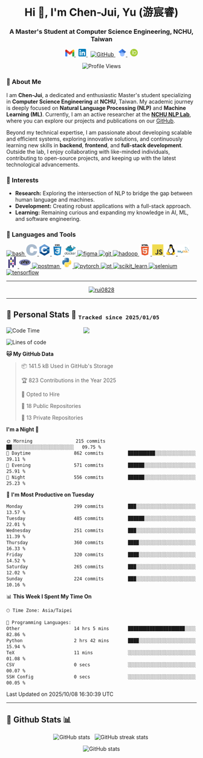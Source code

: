 <h1 align="center">Hi 👋, I'm Chen-Jui, Yu (游宸睿)</h1>
<h3 align="center">A Master's Student at Computer Science Engineering, NCHU, Taiwan</h3>

<p align="center">
    <a href="mailto:rui@rui0828.onmicrosoft.com" target="_blank"> 
        <img src="img/gmail.png" alt="Gmail" style="height: 18px;" />
    </a>
    &nbsp;
    <a href="https://www.linkedin.com/in/rui0828/" target="_blank"> 
        <img src="img/linkedin.png" alt="LinkedIn" style="height: 20px;" />
    </a>
    &nbsp;
    <a href="https://github.com/Rui0828" target="_blank"> 
        <img src="https://media3.giphy.com/media/v1.Y2lkPTc5MGI3NjExbDB0YTZoeWtnNW16M2FraXF2NDRvMHF2a3hzamYzc2pkYmZnc2VzcCZlcD12MV9pbnRlcm5hbF9naWZfYnlfaWQmY3Q9Zw/du3J3cXyzhj75IOgvA/giphy.webp" alt="GitHub" style="height: 30px;" />
    </a>
    &nbsp;
    <a href="https://scholar.google.com/citations?user=a_hkgY8AAAAJ&hl=en" target="_blank"> 
        <img src="img/Google_Scholar.png" alt="Google Scholar" style="height: 20px;" />
    </a>
    &nbsp;
    <a href="https://orcid.org/0009-0000-6679-3670" target="_blank"> 
        <img src="img/orcid.png" alt="ORCID" style="height: 20px;" />
    </a>
</p>

<p align="center">
    <img src="https://komarev.com/ghpvc/?username=rui0828&label=Profile%20views&color=lightgrey&abbreviated=true&style=flat" alt="Profile Views" />
</p>

### 🔭 About Me

I am **Chen-Jui**, a dedicated and enthusiastic Master's student specializing in **Computer Science Engineering** at **NCHU**, Taiwan. My academic journey is deeply focused on **Natural Language Processing (NLP)** and **Machine Learning (ML)**. Currently, I am an active researcher at the **[NCHU NLP Lab](https://nlpnchu.org)**, where you can explore our projects and publications on our [GitHub](https://github.com/NCHU-NLP-Lab).

Beyond my technical expertise, I am passionate about developing scalable and efficient systems, exploring innovative solutions, and continuously learning new skills in **backend**, **frontend**, and **full-stack development**. Outside the lab, I enjoy collaborating with like-minded individuals, contributing to open-source projects, and keeping up with the latest technological advancements.

### 🌟 Interests
- **Research:** Exploring the intersection of NLP to bridge the gap between human language and machines.  
- **Development:** Creating robust applications with a full-stack approach.  
- **Learning:** Remaining curious and expanding my knowledge in AI, ML, and software engineering.


### 🔧 Languages and Tools
<p align="left"> <a href="https://www.gnu.org/software/bash/" target="_blank" rel="noreferrer"> <img src="https://www.vectorlogo.zone/logos/gnu_bash/gnu_bash-icon.svg" alt="bash" width="30" height="30"/> </a> <a href="https://www.cprogramming.com/" target="_blank" rel="noreferrer"> <img src="https://raw.githubusercontent.com/devicons/devicon/master/icons/c/c-original.svg" alt="c" width="30" height="30"/> </a> <a href="https://www.w3schools.com/cpp/" target="_blank" rel="noreferrer"> <img src="https://raw.githubusercontent.com/devicons/devicon/master/icons/cplusplus/cplusplus-original.svg" alt="cplusplus" width="30" height="30"/> </a> <a href="https://www.w3schools.com/css/" target="_blank" rel="noreferrer"> <img src="https://raw.githubusercontent.com/devicons/devicon/master/icons/css3/css3-original-wordmark.svg" alt="css3" width="30" height="30"/> </a> <a href="https://www.docker.com/" target="_blank" rel="noreferrer"> <img src="https://raw.githubusercontent.com/devicons/devicon/master/icons/docker/docker-original-wordmark.svg" alt="docker" width="30" height="30"/> </a> <a href="https://www.figma.com/" target="_blank" rel="noreferrer"> <img src="https://www.vectorlogo.zone/logos/figma/figma-icon.svg" alt="figma" width="30" height="30"/> </a> <a href="https://git-scm.com/" target="_blank" rel="noreferrer"> <img src="https://www.vectorlogo.zone/logos/git-scm/git-scm-icon.svg" alt="git" width="30" height="30"/> </a> <a href="https://hadoop.a
pache.org/" target="_blank" rel="noreferrer"> <img src="https://www.vectorlogo.zone/logos/apache_hadoop/apache_hadoop-icon.svg" alt="hadoop" width="30" height="30"/> </a> <a href="https://www.w3.org/html/" target="_blank" rel="noreferrer"> <img src="https://raw.githubusercontent.com/devicons/devicon/master/icons/html5/html5-original-wordmark.svg" alt="html5" width="30" height="30"/> </a> <a href="https://developer.mozilla.org/en-US/docs/Web/JavaScript" target="_blank" rel="noreferrer"> <img src="https://raw.githubusercontent.com/devicons/devicon/master/icons/javascript/javascript-original.svg" alt="javascript" width="30" height="30"/> </a> <a href="https://www.linux.org/" target="_blank" rel="noreferrer"> <img src="https://raw.githubusercontent.com/devicons/devicon/master/icons/linux/linux-original.svg" alt="linux" width="30" height="30"/> </a> <a href="https://www.mysql.com/" target="_blank" rel="noreferrer"> <img src="https://raw.githubusercontent.com/devicons/devicon/master/icons/mysql/mysql-original-wordmark.svg" alt="mysql" width="30" height="30"/> </a> <a href="https://pandas.pydata.org/" target="_blank" rel="noreferrer"> <img src="https://raw.githubusercontent.com/devicons/devicon/2ae2a900d2f041da66e950e4d48052658d850630/icons/pandas/pandas-original.svg" alt="pandas" width="30" height="30"/> </a> <a href="https://www.php.net" target="_blank" rel="noreferrer"> <img src="https://raw.githubusercontent.com/devicons/devicon/master/icons/php/php-original.svg" alt="php" width="30" height="30"/> </a> <a href="https://postman.com" target="_blank" rel="noreferrer"> <img src="https://www.vectorlogo.zone/logos/getpostman/getpostman-icon.svg" alt="postman" width="30" height="30"/> </a> <a href="https://www.python.org" target="_blank" rel="noreferrer"> <img src="https://raw.githubusercontent.com/devicons/devicon/master/icons/python/python-original.svg" alt="python" width="30" height="30"/> </a> <a href="https://pytorch.org/" target="_blank" rel="noreferrer"> <img src="https://www.vectorlogo.zone/logos/pytorch/pytorch-icon.svg" alt="pytorch" width="30" height="30"/> </a> <a href="https://www.qt.io/" target="_blank" rel="noreferrer"> <img src="https://upload.wikimedia.org/wikipedia/commons/0/0b/Qt_logo_2016.svg" alt="qt" width="30" height="30"/> </a> <a href="https://scikit-learn.org/" target="_blank" rel="noreferrer"> <img src="https://upload.wikimedia.org/wikipedia/commons/0/05/Scikit_learn_logo_small.svg" alt="scikit_learn" width="30" height="30"/> </a> <a href="https://www.selenium.dev" target="_blank" rel="noreferrer"> <img src="https://raw.githubusercontent.com/detain/svg-logos/780f25886640cef088af994181646db2f6b1a3f8/svg/selenium-logo.svg" alt="selenium" width="30" height="30"/> </a> <a href="https://www.tensorflow.org" target="_blank" rel="noreferrer"> <img src="https://www.vectorlogo.zone/logos/tensorflow/tensorflow-icon.svg" alt="tensorflow" width="30" height="30"/> </a> </p>

<hr>

<p align="center"> <a href="https://github.com/ryo-ma/github-profile-trophy"><img src="https://github-profile-trophy.vercel.app/?username=rui0828" alt="rui0828" /></a> </p>

<hr>

## 👾 Personal Stats 👀 <sub>`Tracked since 2025/01/05`</sub>

<img align='right' src="https://i.giphy.com/cmCEsJZHYBPels360q.webp" width="300">

<!--START_SECTION:waka-->
![Code Time](http://img.shields.io/badge/Code%20Time-664%20hrs%2024%20mins-blue)

![Lines of code](https://img.shields.io/badge/From%20Hello%20World%20I%27ve%20Written-1.1%20million%20lines%20of%20code-blue)

**🐱 My GitHub Data** 

> 📦 141.5 kB Used in GitHub's Storage 
 > 
> 🏆 823 Contributions in the Year 2025
 > 
> 💼 Opted to Hire
 > 
> 📜 18 Public Repositories 
 > 
> 🔑 13 Private Repositories 
 > 
**I'm a Night 🦉** 

```text
🌞 Morning                215 commits         ██░░░░░░░░░░░░░░░░░░░░░░░   09.75 % 
🌆 Daytime                862 commits         ██████████░░░░░░░░░░░░░░░   39.11 % 
🌃 Evening                571 commits         ██████░░░░░░░░░░░░░░░░░░░   25.91 % 
🌙 Night                  556 commits         ██████░░░░░░░░░░░░░░░░░░░   25.23 % 
```
📅 **I'm Most Productive on Tuesday** 

```text
Monday                   299 commits         ███░░░░░░░░░░░░░░░░░░░░░░   13.57 % 
Tuesday                  485 commits         ██████░░░░░░░░░░░░░░░░░░░   22.01 % 
Wednesday                251 commits         ███░░░░░░░░░░░░░░░░░░░░░░   11.39 % 
Thursday                 360 commits         ████░░░░░░░░░░░░░░░░░░░░░   16.33 % 
Friday                   320 commits         ████░░░░░░░░░░░░░░░░░░░░░   14.52 % 
Saturday                 265 commits         ███░░░░░░░░░░░░░░░░░░░░░░   12.02 % 
Sunday                   224 commits         ███░░░░░░░░░░░░░░░░░░░░░░   10.16 % 
```


📊 **This Week I Spent My Time On** 

```text
🕑︎ Time Zone: Asia/Taipei

💬 Programming Languages: 
Other                    14 hrs 5 mins       █████████████████████░░░░   82.86 % 
Python                   2 hrs 42 mins       ████░░░░░░░░░░░░░░░░░░░░░   15.94 % 
TeX                      11 mins             ░░░░░░░░░░░░░░░░░░░░░░░░░   01.08 % 
CSV                      0 secs              ░░░░░░░░░░░░░░░░░░░░░░░░░   00.07 % 
SSH Config               0 secs              ░░░░░░░░░░░░░░░░░░░░░░░░░   00.05 % 
```


 Last Updated on 2025/10/08 16:30:39 UTC
<!--END_SECTION:waka-->

<hr>

## 💼 Github Stats 📊

<p align="center">
    <picture>
        <source
            srcset="https://github-stats-alpha.vercel.app/api?username=rui0828&ic=ff95ca"
            media="(prefers-color-scheme: light), (prefers-color-scheme: no-preference)"
        />
        <source 
            srcset="https://github-stats-alpha.vercel.app/api?username=rui0828&cc=22272e&tc=ff95ca&ic=79dafa"
            media="(prefers-color-scheme: dark)"
        />
        <img src="https://github-stats-alpha.vercel.app/api?username=rui0828&ic=ff95ca" alt="GitHub stats" />
    </picture>
    &nbsp;
    <picture>
        <source
            srcset="https://github-readme-stats.vercel.app/api/top-langs/?username=rui0828&layout=compact&title_color=ff95ca"
            media="(prefers-color-scheme: light), (prefers-color-scheme: no-preference)"
        />
        <source 
            srcset="https://github-readme-stats.vercel.app/api/top-langs?username=rui0828&layout=compact&title_color=ff95ca&theme=dracula"
            media="(prefers-color-scheme: dark)"
        />
        <img src="https://github-readme-stats.vercel.app/api/top-langs?username=rui0828&layout=compact&title_color=ff95ca" alt="GitHub streak stats" />&nbsp;
    </picture>
    <!-- <picture>
        <source
            srcset="https://github-readme-streak-stats.herokuapp.com/?user=rui0828&ring=ff95ca&fire=ff95ca&currStreakNum=9590FF&sideNums=ff95ca&currStreakLabel=9590FF&sideLabels=ff95ca" 
            media="(prefers-color-scheme: light), (prefers-color-scheme: no-preference)"
        />
        <source 
            srcset="https://github-readme-streak-stats.herokuapp.com/?user=rui0828&theme=dracula" 
            media="(prefers-color-scheme: dark)"
        />
        <img src="https://github-readme-streak-stats.herokuapp.com/?user=rui0828&ring=ff95ca&fire=ff95ca& currStreakNum=9590FF&sideNums=ff95ca&currStreakLabel=9590FF&sideLabels=ff95ca"  alt="GitHub streak stats" />
    </picture> -->
    <!-- <picture>
        <source
            srcset="https://github-readme-stats.vercel.app/api?username=Rui0828&title_color=ff95ca&icon_color=9590ff&hide_title=true&rank_icon=default&show_icons=true"
            media="(prefers-color-scheme: light), (prefers-color-scheme: no-preference)"
        />
        <source 
            srcset="https://github-readme-stats.vercel.app/api?username=Rui0828&theme=omni&hide_title=true&rank_icon=default&show_icons=true"
            media="(prefers-color-scheme: dark)"
        />
        <img src="https://github-readme-stats.vercel.app/api?username=Rui0828&title_color=ff95ca&icon_color=9590ff&hide_title=true&rank_icon=default&show_icons=true" alt="GitHub stats" />
    </picture> -->
    
</p>

<p align="center">
    <picture>
        <source
            srcset="https://github-readme-activity-graph.vercel.app/graph?username=Rui0828&bg_color=ffffff&color=9590ff&title_color=ff95ca&line=ff95ca&point=9590ff"
            media="(prefers-color-scheme: light), (prefers-color-scheme: no-preference)"
        />
        <source 
            srcset="https://github-readme-activity-graph.vercel.app/graph?username=Rui0828&bg_color=282a36&color=f8f8f2&title_color=ff95ca&line=ff95ca&point=79dafa"
            media="(prefers-color-scheme: dark)"
        />
        <img src="https://github-readme-activity-graph.vercel.app/graph?username=Rui0828&bg_color=ffffff&color=9590ff&title_color=ff95ca&line=ff95ca&point=9590ff" alt="GitHub stats" />
    </picture>
</p>
